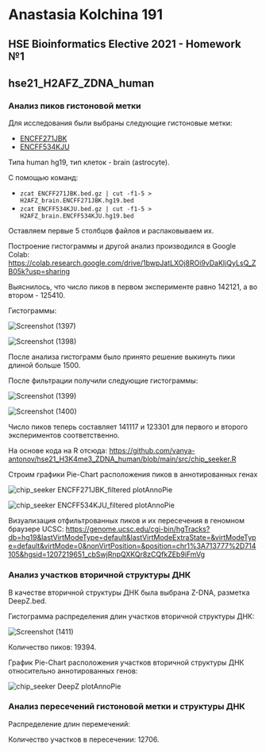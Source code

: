 # Anastasia Kolchina 191
## HSE Bioinformatics Elective 2021 - Homework №1

## hse21_H2AFZ_ZDNA_human

### Анализ пиков гистоновой метки

Для исследования были выбраны следующие гистоновые метки:

* [ENCFF271JBK](https://www.encodeproject.org/files/ENCFF271JBK/)
* [ENCFF534KJU](https://www.encodeproject.org/files/ENCFF534KJU/)

Типа human hg19, тип клеток - brain (astrocyte).

С помощью команд:

* ```zcat ENCFF271JBK.bed.gz | cut -f1-5 > H2AFZ_brain.ENCFF271JBK.hg19.bed```
* ```zcat ENCFF534KJU.bed.gz | cut -f1-5 > H2AFZ_brain.ENCFF534KJU.hg19.bed```

Оставляем первые 5 столбцов файлов и распаковываем их.

Построение гистограммы и другой анализ производился в Google Colab: https://colab.research.google.com/drive/1bwpJatLXOj8ROi9vDaKIjQyLsQ_ZB05k?usp=sharing

Выяснилось, что число пиков в первом эксперименте равно 142121, а во втором - 125410.

Гистограммы:

![Screenshot (1397)](https://user-images.githubusercontent.com/60008375/140524783-5369de7b-e6fa-4dbd-be96-39787712ff37.png)

![Screenshot (1398)](https://user-images.githubusercontent.com/60008375/140524807-1fd22988-db9a-4d19-9d7d-1abf3fe6e39c.png)

После анализа гистограмм было принято решение выкинуть пики длиной больше 1500.

После фильтрации получили следующие гистограммы:

![Screenshot (1399)](https://user-images.githubusercontent.com/60008375/140528014-af7bdcab-bb99-425e-877d-f9ad3ef86fda.png)

![Screenshot (1400)](https://user-images.githubusercontent.com/60008375/140528039-5a6be096-3035-4e63-abf2-e48abb0b8ce8.png)

Число пиков теперь составляет 141117 и 123301 для первого и второго экспериментов соответственно.

На основе кода на R отсюда: https://github.com/vanya-antonov/hse21_H3K4me3_ZDNA_human/blob/main/src/chip_seeker.R

Строим графики Pie-Chart расположения пиков в аннотированных генах

![chip_seeker ENCFF271JBK_filtered plotAnnoPie](https://user-images.githubusercontent.com/60008375/140614265-1f98797e-1173-4d55-9f6a-9468ee1333fe.png)

![chip_seeker ENCFF534KJU_filtered plotAnnoPie](https://user-images.githubusercontent.com/60008375/140614269-d7c89f46-0503-4a54-9ae6-d0e47dd7f055.png)

Визуализация отфильтрованных пиков и их пересечения в геномном браузере UCSC: https://genome.ucsc.edu/cgi-bin/hgTracks?db=hg19&lastVirtModeType=default&lastVirtModeExtraState=&virtModeType=default&virtMode=0&nonVirtPosition=&position=chr1%3A713777%2D714105&hgsid=1207219651_cbSwjRnpQXKQr8zCQfkZEb9iFmVg

### Анализ участков вторичной структуры ДНК

В качестве вторичной структуры ДНК была выбрана Z-DNA, разметка DeepZ.bed.

Гистограмма распределения длин участков вторичной структуры ДНК:

![Screenshot (1411)](https://user-images.githubusercontent.com/60008375/140619175-1b48c0ab-01aa-4171-ada1-b09180c1d65d.png)

Количество пиков: 19394.

График Pie-Chart расположения участков вторичной структуры ДНК относительно аннотированных генов:

![chip_seeker DeepZ plotAnnoPie](https://user-images.githubusercontent.com/60008375/140619312-4a38b7f9-61da-4e70-94a5-0b8a805bc9f7.png)

### Анализ пересечений гистоновой метки и структуры ДНК

Распределение длин перемечений:

Количество участков в пересечении: 12706.
